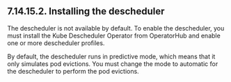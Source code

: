 ## 7.14.15.2. Installing the descheduler

The descheduler is not available by default. To enable the descheduler, you must install the Kube Descheduler Operator from OperatorHub and enable one or more descheduler profiles.

By default, the descheduler runs in predictive mode, which means that it only simulates pod evictions. You must change the mode to automatic for the descheduler to perform the pod evictions.

<!-- image -->

